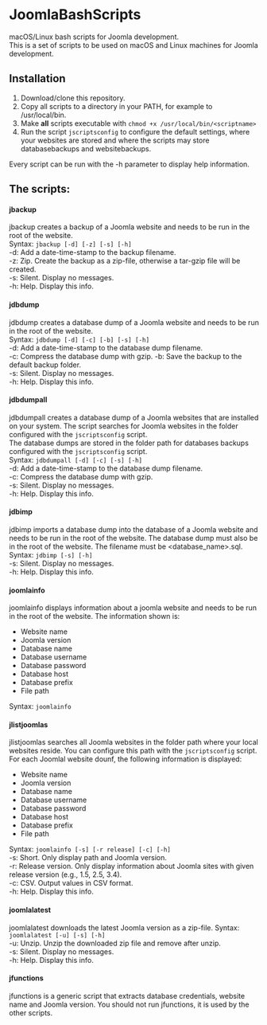 # JoomlaBashScripts
macOS/Linux bash scripts for Joomla development.  
This is a set of scripts to be used on macOS and Linux machines for Joomla development.

## Installation

1. Download/clone this repository.
2. Copy all scripts to a directory in your PATH, for example to /usr/local/bin.
3. Make **all** scripts executable with `chmod +x /usr/local/bin/<scriptname>`
4. Run the script `jscriptsconfig` to configure the default settings, where your websites are stored and where the scripts may store databasebackups and websitebackups.

Every script can be run with the -h parameter to display help information.

## The scripts:

#### jbackup
jbackup creates a backup of a Joomla website and needs to be run in the root of the website.  
Syntax: `jbackup [-d] [-z] [-s] [-h]`  
-d: Add a date-time-stamp to the backup filename.  
-z: Zip. Create the backup as a zip-file, otherwise a tar-gzip file will be created.  
-s: Silent. Display no messages.  
-h: Help. Display this info.  

#### jdbdump
jdbdump creates a database dump of a Joomla website and needs to be run in the root of the website.  
Syntax: `jdbdump [-d] [-c] [-b] [-s] [-h]`  
-d: Add a date-time-stamp to the database dump filename.  
-c: Compress the database dump with gzip.
-b: Save the backup to the default backup folder.  
-s: Silent. Display no messages.  
-h: Help. Display this info.

#### jdbdumpall
jdbdumpall creates a database dump of a Joomla websites that are installed on your system. The script searches for Joomla websites in the folder configured with the `jscriptsconfig` script.  
The database dumps are stored in the folder path for databases backups configured with the `jscriptsconfig` script.  
Syntax: `jdbdumpall [-d] [-c] [-s] [-h]`  
-d: Add a date-time-stamp to the database dump filename.  
-c: Compress the database dump with gzip.  
-s: Silent. Display no messages.  
-h: Help. Display this info.  

#### jdbimp
jdbimp imports a database dump into the database of a Joomla website and needs to be run in the root of the website. The database dump must also be in the root of the website. The filename must be <database_name>.sql.  
Syntax: `jdbimp [-s] [-h]`  
-s: Silent. Display no messages.  
-h: Help. Display this info.

#### joomlainfo
joomlainfo displays information about a joomla website and needs to be run in the root of the website. The information shown is:
- Website name
- Joomla version
- Database name
- Database username
- Database password
- Database host
- Database prefix
- File path

Syntax: `joomlainfo`

#### jlistjoomlas
jlistjoomlas searches all Joomla websites in the folder path where your local websites reside. You can configure this path with the `jscriptsconfig` script. For each Joomlal website dounf, the following information is displayed:
- Website name
- Joomla version
- Database name
- Database username
- Database password
- Database host
- Database prefix
- File path

Syntax: `joomlainfo [-s] [-r release] [-c] [-h]`  
-s: Short. Only display path and Joomla version.  
-r: Release version. Only display information about Joomla sites with given release version (e.g., 1.5, 2.5, 3.4).  
-c: CSV. Output values in CSV format.  
-h: Help. Display this info.

#### joomlalatest
joomlalatest downloads the latest Joomla version as a zip-file.
Syntax: `joomlalatest [-u] [-s] [-h]`  
-u: Unzip. Unzip the downloaded zip file and remove after unzip.  
-s: Silent. Display no messages.  
-h: Help. Display this info.

#### jfunctions
jfunctions is a generic script that extracts database credentials, website name and Joomla version. You should not run jfunctions, it is used by the other scripts.

